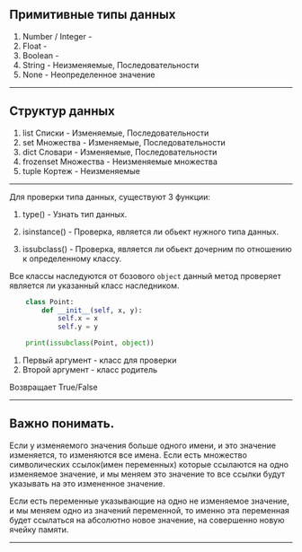 Примитивные типы данных
---
1) Number / Integer - 
2) Float - 
3) Boolean -  
4) String - Неизменяемые, Последовательности
5) None - Неопределенное значение
---

Структур данных
---
1) list Списки - Изменяемые, Последовательности
2) set Множества - Изменяемые, Последовательности
3) dict Словари - Изменяемые, Последовательности
4) frozenset Множества - Неизменяемые множества
5) tuple Кортеж - Неизменяемые
---

Для проверки типа данных, существуют 3 функции:

1) type() - Узнать тип данных.
2) isinstance() - Проверка, является ли обьект нужного типа данных.
   
3) issubclass() - Проверка, является ли обьект дочерним по отношению
к определенному классу.

Все классы наследуются от бозового `object` данный метод проверяет
является ли указанный класс наследником.

```python
    class Point:
        def __init__(self, x, y):
            self.x = x
            self.y = y

    print(issubclass(Point, object))
```

1) Первый аргумент - класс для проверки
2) Второй аргумент - класс родитель

Возвращает True/False

---

Важно понимать. 
---

Если у изменяемого значения больше одного имени, и это значение изменяется, 
то изменяются все имена. Если есть множество символических ссылок(имен переменных)
которые ссылаются на одно изменяемое значение, и мы меняем это значение то 
все ссылки будут указывать на это измененное значение.

Если есть переменные указывающие на одно не изменяемое значение, и мы меняем 
одно из значений переменной, то именно эта переменная будет ссылаться на 
абсолютно новое значение, на совершенно новую ячейку памяти.

---
